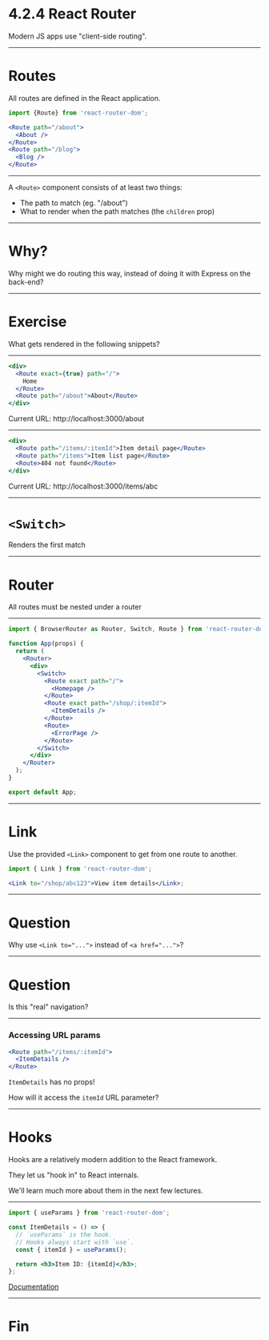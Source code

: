 # 4.2.4 React Router

Modern JS apps use "client-side routing".

---

# Routes

All routes are defined in the React application.

```jsx
import {Route} from 'react-router-dom';

<Route path="/about">
  <About />
</Route>
<Route path="/blog">
  <Blog />
</Route>
```

---

A `<Route>` component consists of at least two things:

- The path to match (eg. "/about")
- What to render when the path matches (the `children` prop)

---

# Why?

Why might we do routing this way, instead of doing it with Express on the back-end?

---

# Exercise

What gets rendered in the following snippets?

---

```jsx
<div>
  <Route exact={true} path="/">
    Home
  </Route>
  <Route path="/about">About</Route>
</div>
```

Current URL: http://localhost:3000/about

---

```jsx
<div>
  <Route path="/items/:itemId">Item detail page</Route>
  <Route path="/items">Item list page</Route>
  <Route>404 not found</Route>
</div>
```

Current URL: http://localhost:3000/items/abc

---

# `<Switch>`

Renders the first match

---

# Router

All routes must be nested under a router

---

```jsx
import { BrowserRouter as Router, Switch, Route } from 'react-router-dom';

function App(props) {
  return (
    <Router>
      <div>
        <Switch>
          <Route exact path="/">
            <Homepage />
          </Route>
          <Route exact path="/shop/:itemId">
            <ItemDetails />
          </Route>
          <Route>
            <ErrorPage />
          </Route>
        </Switch>
      </div>
    </Router>
  );
}

export default App;
```

---

# Link

Use the provided `<Link>` component to get from one route to another.

```jsx
import { Link } from 'react-router-dom';

<Link to="/shop/abc123">View item details</Link>;
```

---

# Question

Why use `<Link to="...">` instead of `<a href="...">`?

---

# Question

Is this "real" navigation?

---

### Accessing URL params

```jsx
<Route path="/items/:itemId">
  <ItemDetails />
</Route>
```

`ItemDetails` has no props!

How will it access the `itemId` URL parameter?

---

# Hooks

Hooks are a relatively modern addition to the React framework.

They let us "hook in" to React internals.

We'll learn much more about them in the next few lectures.

---

```jsx
import { useParams } from 'react-router-dom';

const ItemDetails = () => {
  // `useParams` is the hook.
  // Hooks always start with `use`.
  const { itemId } = useParams();

  return <h3>Item ID: {itemId}</h3>;
};
```

[Documentation](https://reacttraining.com/react-router/web/example/url-params)

---

# Fin
